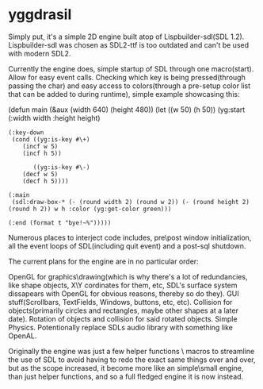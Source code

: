 # yggdrasil

Simply put, it's a simple 2D engine built atop of Lispbuilder-sdl(SDL 1.2). Lispbuilder-sdl was chosen as SDL2-ttf is too outdated and can't be used with modern SDL2.

Currently the engine does, simple startup of SDL through one macro(start). Allow for easy event calls. Checking which key is being pressed(through passing the char) and easy access to colors(through a pre-setup color list that can be added to during runtime), simple example showcasing this:

(defun main (&aux (width 640) (height 480))
  (let ((w 50) (h 50))
    (yg:start
	(:width width :height height)

	(:key-down
	 (cond ((yg:is-key #\+)
		(incf w 5)
		(incf h 5))
	       
	       ((yg:is-key #\-)
		(decf w 5)
		(decf h 5))))
	
	(:main
	 (sdl:draw-box-* (- (round width 2) (round w 2)) (- (round height 2) (round h 2)) w h :color (yg:get-color green)))
	
	(:end (format t "bye!~%")))))

Numerous places to interject code includes, pre\post window initialization, all the event loops of SDL(including quit event) and a post-sql shutdown.


The current plans for the engine are in no particular order:

OpenGL for graphics\drawing(which is why there's a lot of redundancies, like shape objects, X\Y cordinates for them, etc, SDL's surface system dissapears with OpenGL for obvious reasons, thereby so do they).
GUI stuff(Scrollbars, TextFields, Windows, buttons, etc, etc).
Collision for objects(primarily circles and rectangles, maybe other shapes at a later date). 
Rotation of objects and collision for said rotated objects.
Simple Physics.
Potentionally replace SDLs audio library with something like OpenAL.


Originally the engine was just a few helper functions \ macros to streamline the use of SDL to avoid having to redo the exact same things over and over, but as the scope increased, it become more like an simple\small engine, than just helper functions, and so a full fledged engine it is now instead.